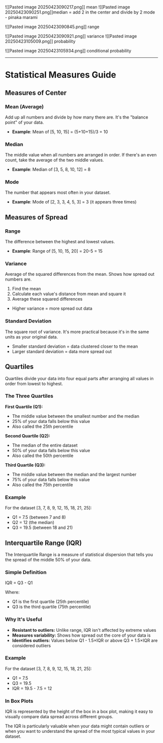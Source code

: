 ![[Pasted image 20250423090217.png]]
mean
![[Pasted image 20250423090251.png]]median = add 2 in the center and divide by 2
mode - pinaka marami

![[Pasted image 20250423090845.png]]
range

![[Pasted image 20250423090921.png]]
variance
![[Pasted image 20250423105009.png]]
probability

![[Pasted image 20250423105934.png]]
conditional probability


---
# Statistical Measures Guide

## Measures of Center

### Mean (Average)

Add up all numbers and divide by how many there are. It's the "balance point" of your data.

- **Example**: Mean of [5, 10, 15] = (5+10+15)/3 = 10

### Median

The middle value when all numbers are arranged in order. If there's an even count, take the average of the two middle values.

- **Example**: Median of [3, 5, 8, 10, 12] = 8

### Mode

The number that appears most often in your dataset.

- **Example**: Mode of [2, 3, 3, 4, 5, 3] = 3 (it appears three times)

## Measures of Spread

### Range

The difference between the highest and lowest values.

- **Example**: Range of [5, 10, 15, 20] = 20-5 = 15

### Variance

Average of the squared differences from the mean. Shows how spread out numbers are.

1. Find the mean
2. Calculate each value's distance from mean and square it
3. Average these squared differences

- Higher variance = more spread out data

### Standard Deviation

The square root of variance. It's more practical because it's in the same units as your original data.

- Smaller standard deviation = data clustered closer to the mean
- Larger standard deviation = data more spread out

## Quartiles

Quartiles divide your data into four equal parts after arranging all values in order from lowest to highest.

### The Three Quartiles

**First Quartile (Q1):**

- The middle value between the smallest number and the median
- 25% of your data falls below this value
- Also called the 25th percentile

**Second Quartile (Q2):**

- The median of the entire dataset
- 50% of your data falls below this value
- Also called the 50th percentile

**Third Quartile (Q3):**

- The middle value between the median and the largest number
- 75% of your data falls below this value
- Also called the 75th percentile

### Example

For the dataset [3, 7, 8, 9, 12, 15, 18, 21, 25]:

- Q1 = 7.5 (between 7 and 8)
- Q2 = 12 (the median)
- Q3 = 19.5 (between 18 and 21)

## Interquartile Range (IQR)

The Interquartile Range is a measure of statistical dispersion that tells you the spread of the middle 50% of your data.

### Simple Definition

IQR = Q3 - Q1

Where:

- Q1 is the first quartile (25th percentile)
- Q3 is the third quartile (75th percentile)

### Why It's Useful

- **Resistant to outliers:** Unlike range, IQR isn't affected by extreme values
- **Measures variability:** Shows how spread out the core of your data is
- **Identifies outliers:** Values below Q1 - 1.5×IQR or above Q3 + 1.5×IQR are considered outliers

### Example

For the dataset [3, 7, 8, 9, 12, 15, 18, 21, 25]:

- Q1 = 7.5
- Q3 = 19.5
- IQR = 19.5 - 7.5 = 12

### In Box Plots

IQR is represented by the height of the box in a box plot, making it easy to visually compare data spread across different groups.

The IQR is particularly valuable when your data might contain outliers or when you want to understand the spread of the most typical values in your dataset.